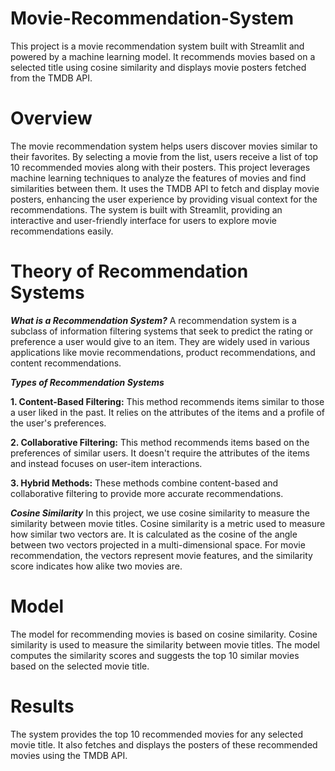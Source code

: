 # Movie-Recommendation-System
This project is a movie recommendation system built with Streamlit and powered by a machine learning model. It recommends movies based on a selected title using cosine similarity and displays movie posters fetched from the TMDB API.


# Overview
The movie recommendation system helps users discover movies similar to their favorites. By selecting a movie from the list, users receive a list of top 10 recommended movies along with their posters. This project leverages machine learning techniques to analyze the features of movies and find similarities between them. It uses the TMDB API to fetch and display movie posters, enhancing the user experience by providing visual context for the recommendations. The system is built with Streamlit, providing an interactive and user-friendly interface for users to explore movie recommendations easily.


# Theory of Recommendation Systems

***What is a Recommendation System?***
A recommendation system is a subclass of information filtering systems that seek to predict the rating or preference a user would give to an item. They are widely used in various applications like movie recommendations, product recommendations, and content recommendations.


***Types of Recommendation Systems***

**1. Content-Based Filtering:** This method recommends items similar to those a user liked in the past. It relies on the attributes of the items and a profile of the user's preferences.

**2. Collaborative Filtering:** This method recommends items based on the preferences of similar users. It doesn't require the attributes of the items and instead focuses on user-item interactions.

**3. Hybrid Methods:** These methods combine content-based and collaborative filtering to provide more accurate recommendations.


***Cosine Similarity***
In this project, we use cosine similarity to measure the similarity between movie titles. Cosine similarity is a metric used to measure how similar two vectors are. It is calculated as the cosine of the angle between two vectors projected in a multi-dimensional space. For movie recommendation, the vectors represent movie features, and the similarity score indicates how alike two movies are.



# Model
The model for recommending movies is based on cosine similarity. Cosine similarity is used to measure the similarity between movie titles. The model computes the similarity scores and suggests the top 10 similar movies based on the selected movie title.


# Results
The system provides the top 10 recommended movies for any selected movie title. It also fetches and displays the posters of these recommended movies using the TMDB API.

